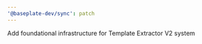 ```yaml
---
'@baseplate-dev/sync': patch
---
```


Add foundational infrastructure for Template Extractor V2 system
